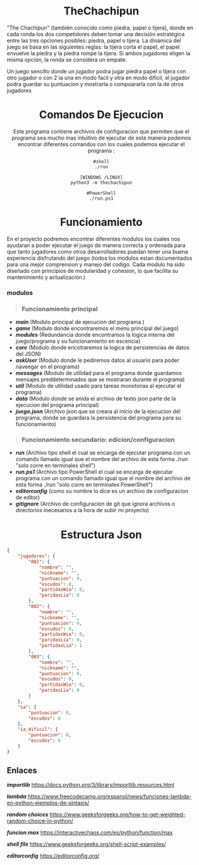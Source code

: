<div align="center">

# TheChachipun

</div>


"The Chachipun" (también conocido como piedra, papel o tijera), donde en cada ronda los dos competidores deben tomar una decisión estratégica entre las tres opciones posibles: piedra, papel o tijera. La dinámica del juego se basa en las siguientes reglas: la tijera corta el papel, el papel envuelve la piedra y la piedra rompe la tijera. Si ambos jugadores eligen la misma opción, la ronda se considera un empate.

Un juego sencillo donde un jugador podra jugar piedra papel o tijera con otro jugador o con 2 ia una en modo facil y otra en modo dificil, el jugador podra guardar su puntuacion y mostrarla o compoararla con la de otros jugadores

<div align="center">

# Comandos De Ejecucion

Este programa contiene archivos de configuracion que permiten que el programa sea mucho mas intuitivo de ejecutar de esta manera podemos encontrar diferentes comandos con los cuales podemos ejecutar el programa :

```
#shell
./run

[WINDOWS /LINUX]
python3 -m thechachipun

#PowerShell
./run.ps1
```

</div>

<div align="center">

# Funcionamiento

</div>

En el proyecto podremos encontrar diferentes modulos los cuales nos ayudaran a poder ejecutar el juego de manera correcta y ordenada para que tanto jugadores como otros desarrolladores puedan tener una buena experiencia disfrutando del juego (todos los modulos estan documentados para una mejor comprension y manejo del codigo. Cada modulo ha sido diseñado con principios de modularidad y cohesion, lo que facilita su mantenimiento y actualización.)

### modulos

> ### Funcionamiento principal

- _**main**_ (Modulo principal de ejecucion del programa )
- _**game**_ (Modulo donde encontraremos el menu principal del juego)
- _**modules**_ (Redundancia donde encontramos la logica interna del juego/programa y su funcionamiento en escencia)
- _**core**_ (Modulo donde encotraremos la logica de persistencias de datos del JSON)
- _**askUser**_ (Modulo donde le pediremos datos al usuario para poder naveegar en el programa)
- _**messages**_ (Modulo de utilidad para el programa donde guardamos mensajes preddeterminados que se mostraran durante el programa)
- _**util**_ (Modulo de utilidad usado para tareas monotonas al ejecutar el programa)
- _**data**_ (Modulo donde se anida el archivo de texto json parte de la ejecucion del programa principal)
- _**juego.json**_ (Archivo json que se creara al inicio de la ejecucion del programa, donde se guardara la persistencia del programa para su funcionamiento)

> ### Funcionamiento secundario: edicion/configuracion

- _**run**_ (Archivo tipo shell el cual se encarga de ejecutar programa con un comando llamado igual que el nombre del archivo de esta forma ./run "solo corre en terminales shell")
- _**run.ps1**_ (Archivo tipo PowerShell el cual se encarga de ejecutar programa con un comando llamado igual que el nombre del archivo de esta forma ./run "solo corre en terminales PowerShell")
- _**editorconfig**_ (como su nombre lo dice es un archivo de configuracion de editor)
- _**gitignore**_ (Archivo de configuracion de git que ignora archivos o directorios inecesarios a la hora de subir mi proyecto)

<div align="center">

# Estructura Json

</div>


```json
{
    "jugadores": {
        "001": {
            "nombre": "",
            "nickname": "",
            "puntuacion": 0,
            "escudos": 0,
            "partidasWia": 0,
            "paridasLia": 0
        },
        "002": {
            "nombre": "",
            "nickname": "",
            "puntuacion": 0,
            "escudos": 0,
            "partidasWia": 0,
            "paridasLia": 0,
            "partidasLia": 1
        },
        "003": {
            "nombre": "",
            "nickname": "",
            "puntuacion": 0,
            "escudos": 0,
            "partidasWia": 0,
            "paridasLia": 0
        }
    },
    "ia": {
        "puntuacion": 0,
        "escudos": 0
    },
    "ia_dificil": {
        "puntuacion": 0,
        "escudos": 0
    }
}
```


## Enlaces

_**importlib**_ https://docs.python.org/3/library/importlib.resources.html

_**lambda**_ https://www.freecodecamp.org/espanol/news/funciones-lambda-en-python-ejemplos-de-sintaxis/

_**random choices**_ https://www.geeksforgeeks.org/how-to-get-weighted-random-choice-in-python/

_**funcion max**_ https://interactivechaos.com/es/python/function/max

_**shell file**_ https://www.geeksforgeeks.org/shell-script-examples/

_**editorconfig**_ https://editorconfig.org/
